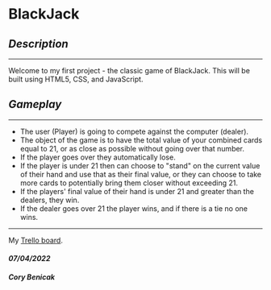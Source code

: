 # BlackJack

## _Description_

---

Welcome to my first project - the classic game of BlackJack. This will be built using HTML5, CSS, and JavaScript.

## _Gameplay_

---

- The user (Player) is going to compete against the computer (dealer).
- The object of the game is to have the total value of your combined cards equal to 21, or as close as possible without going over that number.
- If the player goes over they automatically lose.
- If the player is under 21 then can choose to "stand" on the current value of their hand and use that as their final value, or they can choose to take more cards to potentially bring them closer without exceeding 21.
- If the players' final value of their hand is under 21 and greater than the dealers, they win.
- If the dealer goes over 21 the player wins, and if there is a tie no one wins.

---

My [Trello board](https://trello.com/invite/b/isNuAlxx/8841a63215f1a6c26d5057d2121cafb6/blackjack).

#### **_07/04/2022_**

#### **_Cory Benicak_**
